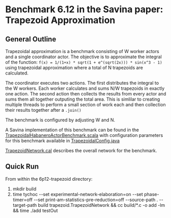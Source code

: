 # Benchmark 6.12 in the Savina paper: Trapezoid Approximation

## General Outline

Trapezoidal approximation is a benchmark consisting of W worker actors and a single coordinator actor.
The objective is to approximate the integral of the function: `f(x) = 1/(1+x) * sqrt(1 + e^(sqrt(2x))) * sin(x^3 - 1)` using trapezoidal approximation where a total of N trapezoids are calculated.

The coordinator executes two actions. The first distributes the integral to the W workers. Each worker calculates and sums N/W trapezoids in exactly one action. The second action then collects the results from every actor and sums them all together outputing the total area. This is simlilar to creating multiple threads to perform a small section of work each and then collection their results together after a `.join()`

The benchmark is configured by adjusting W and N.

A Savina implementation of this benchmark can be found in the [TrapezoidalHabaneroActorBenchmark.scala](https://github.com/shamsimam/savina/blob/master/src/main/scala/edu/rice/habanero/benchmarks/trapezoid/TrapezoidalHabaneroActorBenchmark.scala) with configuration parameters for this benchmark available in [TrapezoidalConfig.java](https://github.com/shamsimam/savina/blob/master/src/main/java/edu/rice/habanero/benchmarks/trapezoid/TrapezoidalConfig.java)

[TrapezoidNetwork.cal](./TrapezoidNetwork.cal) describes the overall network for the benchmark.

## Quick Run
From within the 6p12-trapezoid directory:
1. mkdir build
2. time tychoc --set experimental-network-elaboration=on --set phase-timer=off --set print-am-statistics-pre-reduction=off  --source-path . --target-path build trapezoid.TrapezoidNetwork && cc build/*.c -o add -lm && time ./add testOut
